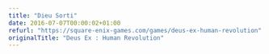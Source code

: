 ```yaml
---
title: "Dieu Sorti"
date: 2016-07-07T00:00:02+01:00
refurl: "https://square-enix-games.com/games/deus-ex-human-revolution"
originalTitle: "Deus Ex : Human Revolution"
---
```

